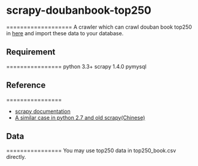 # scrapy-doubanbook-top250
===================
A crawler which can crawl douban book top250 in [here](https://book.douban.com/top250) and import these data to your database.

## Requirement
================
python 3.3+
scrapy  1.4.0
pymysql

## Reference
================
- [scrapy documentation](https://docs.scrapy.org/en/latest/)
- [A similar case in python 2.7 and old scrapy(Chinese)](http://blog.csdn.net/luckytanggu/article/details/48182597)

## Data
================
You may use top250 data in top250_book.csv directly.
